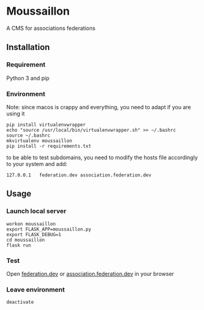 # Moussaillon
A CMS for associations federations

## Installation
### Requirement
Python 3 and pip

### Environment

Note: since macos is crappy and everything, you need to adapt if you are using it

```
pip install virtualenvwrapper
echo "source /usr/local/bin/virtualenvwrapper.sh" >> ~/.bashrc
source ~/.bashrc
mkvirtualenv moussaillon
pip install -r requirements.txt
```

to be able to test subdomains, you need to modify the hosts file accordingly to your system and add:

```
127.0.0.1   federation.dev association.federation.dev
```

## Usage
### Launch local server
```
workon moussaillon
export FLASK_APP=moussaillon.py
export FLASK_DEBUG=1
cd moussaillon
flask run
```

### Test
Open [federation.dev](federation.dev) or [association.federation.dev](association.federation.dev) in your browser

### Leave environment
```
deactivate
```
